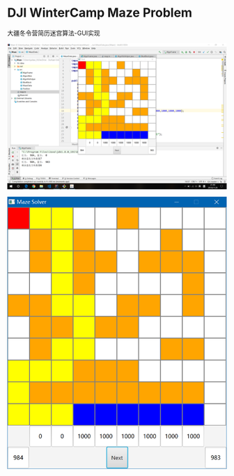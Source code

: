 # DJI WinterCamp Maze Problem
大疆冬令营简历迷宫算法-GUI实现

![image](https://github.com/eddy20001118/Maze/blob/master/pic1.PNG)





![image](https://github.com/eddy20001118/Maze/blob/master/pic2.PNG)
